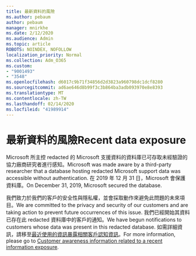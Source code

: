 ```yaml
---
title: 最新資料的風險
ms.author: pebaum
author: pebaum
manager: mnirkhe
ms.date: 2/12/2020
ms.audience: Admin
ms.topic: article
ROBOTS: NOINDEX, NOFOLLOW
localization_priority: Normal
ms.collection: Adm_O365
ms.custom:
- "9001493"
- "3548"
ms.openlocfilehash: d6017c9b71f34856d2d3823a960798dc1dcf8280
ms.sourcegitcommit: ad6ae646d8b99f3c3b864ba3adb093970e8e8393
ms.translationtype: MT
ms.contentlocale: zh-TW
ms.lasthandoff: 02/14/2020
ms.locfileid: "41989914"
---
```

# <a name="recent-data-exposure"></a><span data-ttu-id="81d03-102">最新資料的風險</span><span class="sxs-lookup"><span data-stu-id="81d03-102">Recent data exposure</span></span>

<span data-ttu-id="81d03-103">Microsoft 所主控 redacted 的 Microsoft 支援資料的資料庫已可存取未經驗證的協力廠商研究者進行感知。</span><span class="sxs-lookup"><span data-stu-id="81d03-103">Microsoft was made aware by a third-party researcher that a database hosting redacted Microsoft support data was accessible without authentication.</span></span> <span data-ttu-id="81d03-104">在 2019 年 12 月 31 日，Microsoft 會保護資料庫。</span><span class="sxs-lookup"><span data-stu-id="81d03-104">On December 31, 2019, Microsoft secured the database.</span></span>

<span data-ttu-id="81d03-105">我們致力於我們的客戶的安全性與隱私權，並會採取動作來避免此問題的未來項目。</span><span class="sxs-lookup"><span data-stu-id="81d03-105">We are committed to the privacy and security of our customers and are taking action to prevent future occurrences of this issue.</span></span> <span data-ttu-id="81d03-106">我們已經開始其資料已存在此 redacted 資料庫中的客戶的通知。</span><span class="sxs-lookup"><span data-stu-id="81d03-106">We have begun notifications to customers whose data was present in this redacted database.</span></span> <span data-ttu-id="81d03-107">如需詳細資訊，請移至[最近使用的資訊暴露相關客戶認知資訊](https://aka.ms/privacyinfo)。</span><span class="sxs-lookup"><span data-stu-id="81d03-107">For more information, please go to [Customer awareness information related to a recent information exposure](https://aka.ms/privacyinfo).</span></span>
